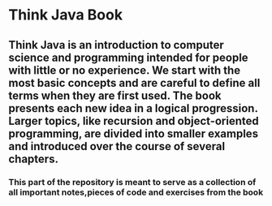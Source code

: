 # Think Java Book
## Think Java is an introduction to computer science and programming intended for people with little or no experience. We start with the most basic concepts and are careful to define all terms when they are first used. The book presents each new idea in a logical progression. Larger topics, like recursion and object-oriented programming, are divided into smaller examples and introduced over the course of several chapters.
### This part of the repository is meant to serve as a collection of all important notes,pieces of code and exercises from the book
